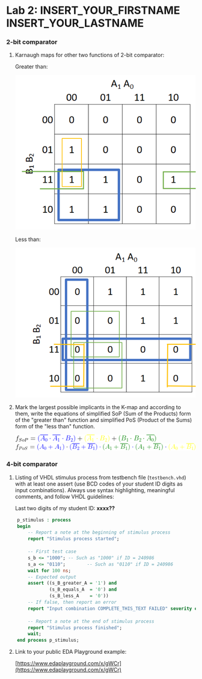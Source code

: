 # Lab 2: INSERT_YOUR_FIRSTNAME INSERT_YOUR_LASTNAME

### 2-bit comparator

1. Karnaugh maps for other two functions of 2-bit comparator:

   Greater than:

   ![K-maps](https://github.com/tomesmatyas/digital-electronics-1/blob/main/02-logic/Greather%20than%20.png)

   Less than:

   ![K-maps](https://github.com/tomesmatyas/digital-electronics-1/blob/main/02-logic/less%20then%20(circles).png)

2. Mark the largest possible implicants in the K-map and according to them, write the equations of simplified SoP (Sum of the Products) form of the "greater than" function and simplified PoS (Product of the Sums) form of the "less than" function.

   ![Logic functions](https://github.com/tomesmatyas/digital-electronics-1/blob/main/02-logic/SoP.png)![Logic functions](https://github.com/tomesmatyas/digital-electronics-1/blob/main/02-logic/PoS.png)

### 4-bit comparator

1. Listing of VHDL stimulus process from testbench file (`testbench.vhd`) with at least one assert (use BCD codes of your student ID digits as input combinations). Always use syntax highlighting, meaningful comments, and follow VHDL guidelines:

   Last two digits of my student ID: **xxxx??**

```vhdl
    p_stimulus : process
    begin
        -- Report a note at the beginning of stimulus process
        report "Stimulus process started";

        -- First test case
        s_b <= "1000"; -- Such as "1000" if ID = 240986
        s_a <= "0110";        -- Such as "0110" if ID = 240986
        wait for 100 ns;
        -- Expected output
        assert ((s_B_greater_A = '1') and
                (s_B_equals_A  = '0') and
                (s_B_less_A    = '0'))
        -- If false, then report an error
        report "Input combination COMPLETE_THIS_TEXT FAILED" severity error;

        -- Report a note at the end of stimulus process
        report "Stimulus process finished";
        wait;
    end process p_stimulus;
```

2. Link to your public EDA Playground example:

   [https://www.edaplayground.com/x/gWCr](https://www.edaplayground.com/x/gWCr)
